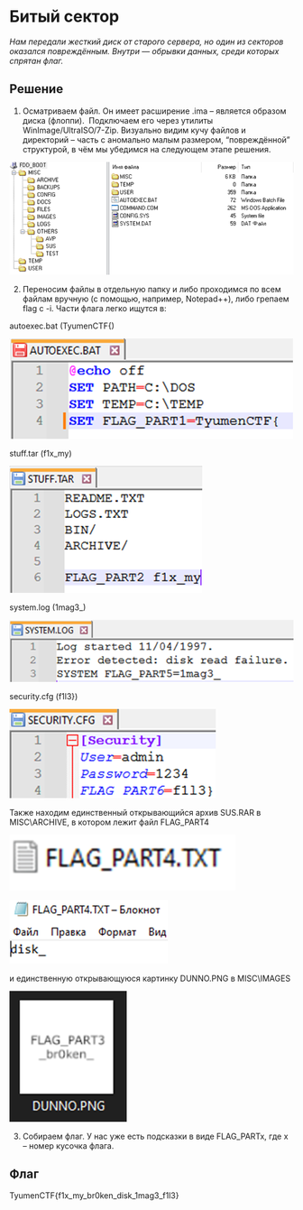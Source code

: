 
# Битый сектор

_Нам передали жесткий диск от старого сервера, но один из секторов оказался повреждённым. Внутри — обрывки данных, среди которых спрятан флаг._

## Решение

1. Осматриваем файл. Он имеет расширение .ima – является образом диска (флоппи). 
    Подключаем его через утилиты WinImage/UltraISO/7-Zip. Визуально видим кучу файлов и директорий – часть с аномально малым размером, “повреждённой” структурой, в чём мы убедимся на следующем этапе решения.

![](https://github.com/lciga/TyumenCTF-2025-Writeups/blob/main/forensic/%D0%91%D0%B8%D1%82%D1%8B%D0%B9%20%D1%81%D0%B5%D0%BA%D1%82%D0%BE%D1%80/writeup/Pasted%20image%2020250419025339.png)

2. Переносим файлы в отдельную папку и либо проходимся по всем файлам вручную (с помощью, например, Notepad++), либо грепаем flag с -i. Части флага легко ищутся в:
    

autoexec.bat (TyumenCTF{)

![](https://github.com/lciga/TyumenCTF-2025-Writeups/blob/main/forensic/%D0%91%D0%B8%D1%82%D1%8B%D0%B9%20%D1%81%D0%B5%D0%BA%D1%82%D0%BE%D1%80/writeup/Pasted%20image%2020250419025346.png)

stuff.tar (f1x_my)

![](https://github.com/lciga/TyumenCTF-2025-Writeups/blob/main/forensic/%D0%91%D0%B8%D1%82%D1%8B%D0%B9%20%D1%81%D0%B5%D0%BA%D1%82%D0%BE%D1%80/writeup/Pasted%20image%2020250419025353.png)

system.log (1mag3_)

![](https://github.com/lciga/TyumenCTF-2025-Writeups/blob/main/forensic/%D0%91%D0%B8%D1%82%D1%8B%D0%B9%20%D1%81%D0%B5%D0%BA%D1%82%D0%BE%D1%80/writeup/Pasted%20image%2020250419025359.png)

security.cfg (f1l3})

![](https://github.com/lciga/TyumenCTF-2025-Writeups/blob/main/forensic/%D0%91%D0%B8%D1%82%D1%8B%D0%B9%20%D1%81%D0%B5%D0%BA%D1%82%D0%BE%D1%80/writeup/Pasted%20image%2020250419025404.png)

Также находим единственный открывающийся архив SUS.RAR в MISC\ARCHIVE, в котором лежит файл FLAG_PART4

![](https://github.com/lciga/TyumenCTF-2025-Writeups/blob/main/forensic/%D0%91%D0%B8%D1%82%D1%8B%D0%B9%20%D1%81%D0%B5%D0%BA%D1%82%D0%BE%D1%80/writeup/Pasted%20image%2020250419025419.png)

![](https://github.com/lciga/TyumenCTF-2025-Writeups/blob/main/forensic/%D0%91%D0%B8%D1%82%D1%8B%D0%B9%20%D1%81%D0%B5%D0%BA%D1%82%D0%BE%D1%80/writeup/Pasted%20image%2020250419025422.png)

и единственную открывающуюся картинку DUNNO.PNG в MISC\IMAGES

![](https://github.com/lciga/TyumenCTF-2025-Writeups/blob/main/forensic/%D0%91%D0%B8%D1%82%D1%8B%D0%B9%20%D1%81%D0%B5%D0%BA%D1%82%D0%BE%D1%80/writeup/Pasted%20image%2020250419025432.png)

3. Собираем флаг. У нас уже есть подсказки в виде FLAG_PARTx, где x – номер кусочка флага.
## Флаг
TyumenCTF{f1x_my_br0ken_disk_1mag3_f1l3}
